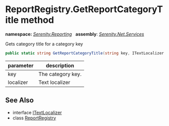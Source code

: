 # ReportRegistry.GetReportCategoryTitle method
**namespace:** *[Serenity.Reporting](../../README.md#serenity.reporting-namespace)*   **assembly**: *[Serenity.Net.Services](../../README.md)*

Gets category title for a category key

```csharp
public static string GetReportCategoryTitle(string key, ITextLocalizer localizer)
```

| parameter | description |
| --- | --- |
| key | The category key. |
| localizer | Text localizer |

## See Also

* interface [ITextLocalizer](../Serenity.Net.Core/../../Serenity/ITextLocalizer.md)
* class [ReportRegistry](../ReportRegistry.md)